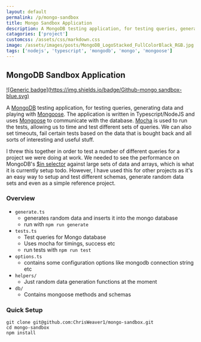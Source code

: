 ```yaml
---
layout: default
permalink: /p/mongo-sandbox
title: Mongo Sandbox Application
description: A MongoDB testing application, for testing queries, generating data and playing with Mongoose.
catagories: ['project']
customcss: /assets/css/markdown.css
image: /assets/images/posts/MongoDB_LogoStacked_FullColorBlack_RGB.jpg
tags: ['nodejs', 'typescript', 'mongodb', 'mongo', 'mongoose']
---
```


## MongoDB Sandbox Application

[![Generic badge](https://img.shields.io/badge/Github-mongo sandbox-blue.svg)](https://github.com/ChrisWeaver1/mongo-sandbox)

A [MongoDB](https://www.mongodb.com/) testing application, for testing queries, generating data and playing with [Mongoose](https://mongoosejs.com/docs/2.7.x/index.html). The application is written in Typescript/NodeJS and uses [Mongoose](https://mongoosejs.com/docs/2.7.x/index.html) to communicate with the database. [Mocha](https://mochajs.org/) is used to run the tests, allowing us to time and test different sets of queries. We can also set timeouts, fail certain tests based on the data that is bought back and all sorts of interesting and useful stuff. 

I threw this together in order to test a number of different queries for a project we were doing at work. We needed to see the performance on MongoDB's [$in selector](https://docs.mongodb.com/manual/reference/operator/query/in/) against large sets of data and arrays, which is what it is currently setup todo. However, I have used this for other projects as it's an easy way to setup and test different schemas, generate random data sets and even as a simple reference project. 

### Overview

- `generate.ts` 
    - generates random data and inserts it into the mongo database
    - run with `npm run generate`
- `tests.ts`
    - Test queries for Mongo database
    - Uses mocha for timings, success etc
    - run tests with `npm run test`
- `options.ts`
    - contains some configuration options like mongodb connection string etc
- `helpers/`
    - Just random data generation functions at the moment
- `db/`
    - Contains mongoose methods and schemas

### Quick Setup

```
git clone git@github.com:ChrisWeaver1/mongo-sandbox.git
cd mongo-sandbox
npm install
```


